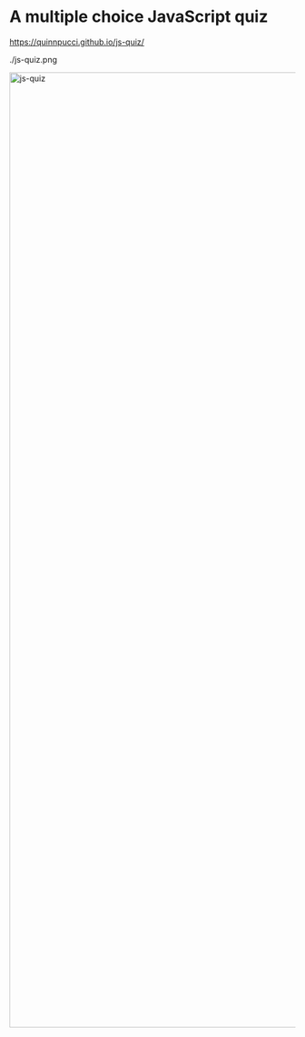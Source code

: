 # A multiple choice JavaScript quiz

https://quinnpucci.github.io/js-quiz/

./js-quiz.png

<img width="1680" alt="js-quiz" src="https://user-images.githubusercontent.com/91157851/141704499-7522285b-8c8f-45fc-8e46-6eebdca9ffb3.png">
